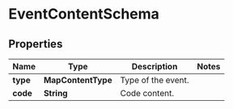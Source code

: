 

# EventContentSchema


## Properties

| Name | Type | Description | Notes |
|------------ | ------------- | ------------- | -------------|
|**type** | **MapContentType** | Type of the event. |  |
|**code** | **String** | Code content. |  |



